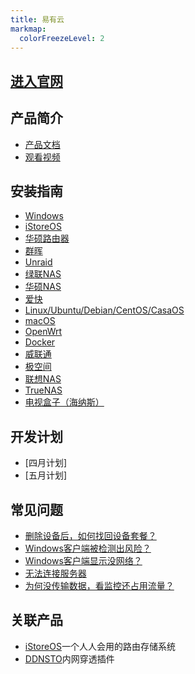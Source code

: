 ```yaml
---
title: 易有云
markmap:
  colorFreezeLevel: 2
---
```


## [进入官网](https://www.linkease.com/)


## 产品简介

- [产品文档](https://doc.linkease.com/zh/guide/linkease/)
- [观看视频](https://www.bilibili.com/video/BV17D4y1173J/?share_source=copy_web&vd_source=6e54fcda5c508639dca56c42894ac2ab)

## 安装指南

- [Windows](https://doc.linkease.com/zh/guide/linkease/install/device/windows.html)
- [iStoreOS](https://doc.linkease.com/zh/guide/linkease/install/device/istoreos.html)
- [华硕路由器](https://doc.linkease.com/zh/guide/linkease/install/device/koolcenter_merlin.html)
- [群晖](https://doc.linkease.com/zh/guide/linkease/install/device/synology.html)
- [Unraid](https://doc.linkease.com/zh/guide/linkease/install/device/unraid.html)
- [绿联NAS](https://doc.linkease.com/zh/guide/linkease/install/device/docker.html)
- [华硕NAS](https://doc.linkease.com/zh/guide/linkease/install/device/asus_nas.html)
- [爱快](https://doc.linkease.com/zh/guide/linkease/install/device/ikuai.html)
- [Linux/Ubuntu/Debian/CentOS/CasaOS](https://doc.linkease.com/zh/guide/linkease/install/device/linux.html)
- [macOS](https://doc.linkease.com/zh/guide/linkease/install/device/mac.html)
- [OpenWrt](https://doc.linkease.com/zh/guide/linkease/install/device/openwrt.html)
- [Docker](https://doc.linkease.com/zh/guide/linkease/install/device/docker.html)
- [威联通](https://doc.linkease.com/zh/guide/linkease/install/device/qnap.html)
- [极空间](https://doc.linkease.com/zh/guide/linkease/install/device/zspace.html)
- [联想NAS](https://doc.linkease.com/zh/guide/linkease/install/device/docker.html)
- [TrueNAS](https://doc.linkease.com/zh/guide/linkease/install/device/docker.html)
- [电视盒子（海纳斯）](https://doc.linkease.com/zh/guide/linkease/install/device/histb.html)

## 开发计划

- [四月计划]
- [五月计划]

## 常见问题

- [删除设备后，如何找回设备套餐？](https://doc.linkease.com/zh/guide/linkease/feedback/faq.html#q-%E5%88%A0%E9%99%A4%E8%AE%BE%E5%A4%87%E5%90%8E-%E5%A6%82%E4%BD%95%E6%89%BE%E5%9B%9E%E8%AE%BE%E5%A4%87%E5%A5%97%E9%A4%90)
- [Windows客户端被检测出风险？](https://doc.linkease.com/zh/guide/linkease/feedback/faq.html#q-windows%E5%AE%A2%E6%88%B7%E7%AB%AF%E8%A2%AB%E6%A3%80%E6%B5%8B%E5%87%BA%E9%A3%8E%E9%99%A9)
- [Windows客户端显示没网络？](https://doc.linkease.com/zh/guide/linkease/feedback/faq.html#q-windows%E5%AE%A2%E6%88%B7%E7%AB%AF%E6%98%BE%E7%A4%BA%E6%B2%A1%E7%BD%91%E7%BB%9C)
- [无法连接服务器](https://doc.linkease.com/zh/guide/linkease/feedback/faq.html#q-%E6%97%A0%E6%B3%95%E8%BF%9E%E6%8E%A5%E6%9C%8D%E5%8A%A1%E5%99%A8)
- [为何没传输数据，看监控还占用流量？](https://doc.linkease.com/zh/guide/linkease/feedback/faq.html#q-%E4%B8%BA%E4%BD%95%E6%B2%A1%E4%BC%A0%E8%BE%93%E6%95%B0%E6%8D%AE-%E7%9C%8B%E7%9B%91%E6%8E%A7%E8%BF%98%E5%8D%A0%E7%94%A8%E6%B5%81%E9%87%8F)

## 关联产品

- [iStoreOS](https://site.istoreos.com/)一个人人会用的路由存储系统
- [DDNSTO](https://web.ddnsto.com/)内网穿透插件
